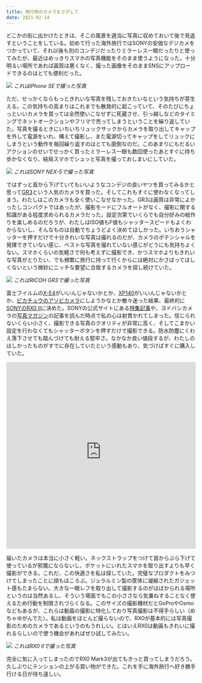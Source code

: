 ```yaml
---
title: 旅行用のカメラをさがして
date: 2021-02-24
---
```


どこかの街に出かけたときは、そこの風景を適当に写真に収めておいて後で見返すということをしている。初めて行った海外旅行ではSONYの安価なデジカメをつかっていて、それ以後も別のコンデジだったりミラーレス一眼だったりと使ってみたが、最近はめっきりスマホの写真機能をそのまま使うようになった。十分明るい場所であれば画質は悪くなく、撮った画像をそのままSNSにアップロードできるのはとても便利だった。

![](https://photos.smugmug.com/photos/i-7dT2fSN/0/213339e0/X3/i-7dT2fSN-X3.jpg)
*これはiPhone SEで撮った写真*

ただ、せっかくならもっときれいな写真を残しておきたいなという気持ちが芽生える。この気持ちの高まりはこれまでも散発的に起こっていて、そのたびにちょっといいカメラを買っては全然使いこなせずに死蔵させ、引っ越しなどのタイミングでネットオークションやフリマで売ってしまうということを繰り返していた。写真を撮るときにいちいちリュックサックからカメラを取り出してキャップを外して電源をいれ、構えて撮影し、また電源切ってキャップをしてリュックにしまうという動作を毎回繰り返すのはとても面倒なのだ。このあまりにもだるいアクションのせいでせっかく買ったミラーレス一眼も数回使ったあとすぐに持ち歩かなくなり、結局スマホでシュッと写真を撮っておしまいにしていた。

![](https://photos.smugmug.com/photos/i-v3dBKg7/0/bd9465b0/X3/i-v3dBKg7-X3.jpg)
*これはSONY NEX-5で撮った写真*

ではずっと首から下げていてもいいようなコンデジの良いヤツを買ってみるかと思って[GR3](http://www.ricoh-imaging.co.jp/japan/products/gr-3/)という人気のカメラを買った。そしてこれもすぐに使わなくなってしまう。わたしはこのカメラも全く使いこなせなかった。GR3は画質は非常によかったしコンパクトではあったが、撮影モードにフルオートがなく、撮影に関する知識がある程度求められるカメラだった。設定次第でいくらでも自分好みの絵作りを楽しめるのだろうが、わたしはISO値もF値もシャッタースピードもよくわからないし、そんなものは自動でちょうどよく決めてほしかった。いちおうシャッターを押すだけで十分きれいな写真は撮れるのだが、カメラのポテンシャルを発揮できていない感じ、ベストな写真を撮れていない感じがどうにも気持ちよくない。スマホくらいの気軽さで何も考えずに撮影でき、かつスマホよりもきれいな写真がとりたい、でも頻繁に旅行に持って行くからには絶対にかさばってほしくないという微妙にニッチな要望に合致するカメラを探し続けていた。

![](https://photos.smugmug.com/photos/i-M6H3gGw/0/be3a835f/X3/i-M6H3gGw-X3.jpg)
*これはRICOH GR3で撮った写真*

富士フイルムの[X-E4](https://dc.watch.impress.co.jp/docs/review/newproduct/1301748.html)がいいんじゃないかとか、[XP140](https://fujifilm-x.com/ja-jp/products/cameras/xp140/)がいいんじゃないかとか、[ピカチュウのアソビカメラ](https://cweb.canon.jp/camera/dcam/inspicrec/pika/)にしようかなとか散々迷った結果、最終的に[SONYのRX0 II](https://www.sony.jp/cyber-shot/products/DSC-RX0M2/)に決めた。SONYの公式サイトにある[特集記事](https://www.sony.jp/cyber-shot/rx_tcc/rx0_creatorsvoice/page03.html)や、ヨドバシカメラの[写真マガジン](http://photo.yodobashi.com/sony/camera/rx0m2/)の記事を読んだ時点で私の心は射貫かれてしまった。信じられないくらい小さく、撮影できる写真のクオリティが非常に高く、そしてこまかい設定を行わなくてもシャッターボタンを押すだけで撮影できる。防水防塵にくわえ落下させても踏んづけても耐える堅牢さ。なかなか良い値段するが、わたしのほしかったものがすでに存在していたという感動もあり、気づけばすぐに購入していた。

<iframe width="100%" height="496" src="https://www.youtube-nocookie.com/embed/suQCw0NyBiA?controls=0" frameborder="0" allow="accelerometer; autoplay; clipboard-write; encrypted-media; gyroscope; picture-in-picture" allowfullscreen></iframe>

届いたカメラは本当に小さく軽い。ネックストラップをつけて首からぶら下げて使っているが邪魔にならないし、ポケットにいれたスマホを取り出すよりも早く撮影ができる。これだ、この快適さを私は探していた。完璧なプロダクトをみつけてしまったことに顔もほころぶ。ジュラルミン製の筐体に凝縮されたガジェット感もたまらない。大きな一眼レフを取り出して撮影するのがはばかられる場所というのは当然あるし、そういう場面でもこの小ささなら気兼ねすることなく使えるため行動を制限されづらくなる。このサイズの撮影機材だとGoProやOsmoなどもあるが、これらは動画の撮影に特化しており写真撮影は不得手らしい（めちゃゆがんでた）。私は動画をほとんど撮らないので、RX0が基本的には写真撮影のためのカメラであるというのもうれしい。とはいえRX0は動画もきれいに撮れるらしいので使う機会があればぜひ試してみたい。

![](https://photos.smugmug.com/photos/i-wxDvtR9/0/8b5103a8/X3/i-wxDvtR9-X3.jpg)
*これはRX0 IIで撮った写真*

完全に気に入ってしまったのでRX0 Mark3が出てもきっと買ってしまうだろう。久しぶりにテンションの上がる買い物ができた。これを手に海外旅行へ好き勝手行ける日が待ち遠しい。
